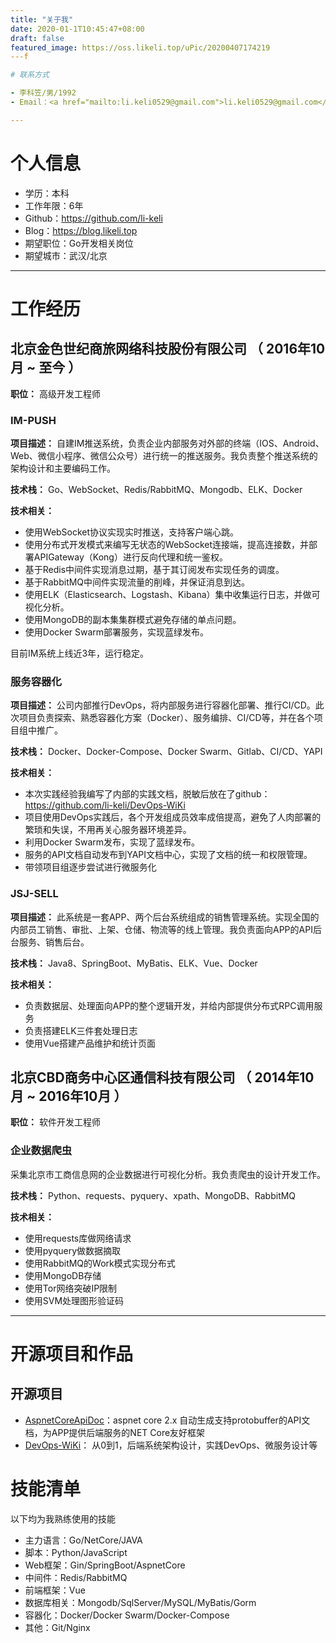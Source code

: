 ```yaml
---
title: "关于我"
date: 2020-01-1T10:45:47+08:00
draft: false
featured_image: https://oss.likeli.top/uPic/20200407174219
---f

# 联系方式

- 李科笠/男/1992
- Email：<a href="mailto:li.keli0529@gmail.com">li.keli0529@gmail.com</a>

---
```


# 个人信息

 - 学历：本科
 - 工作年限：6年
 - Github：https://github.com/li-keli
 - Blog：https://blog.likeli.top
 - 期望职位：Go开发相关岗位
 - 期望城市：武汉/北京

---

# 工作经历

## 北京金色世纪商旅网络科技股份有限公司 （ 2016年10月 ~ 至今 ）

**职位：** 高级开发工程师

### IM-PUSH

**项目描述：** 自建IM推送系统，负责企业内部服务对外部的终端（IOS、Android、Web、微信小程序、微信公众号）进行统一的推送服务。我负责整个推送系统的架构设计和主要编码工作。

**技术栈：** Go、WebSocket、Redis/RabbitMQ、Mongodb、ELK、Docker

**技术相关：**

* 使用WebSocket协议实现实时推送，支持客户端心跳。
* 使用分布式开发模式来编写无状态的WebSocket连接端，提高连接数，并部署APIGateway（Kong）进行反向代理和统一鉴权。
* 基于Redis中间件实现消息过期，基于其订阅发布实现任务的调度。
* 基于RabbitMQ中间件实现流量的削峰，并保证消息到达。
* 使用ELK（Elasticsearch、Logstash、Kibana）集中收集运行日志，并做可视化分析。
* 使用MongoDB的副本集集群模式避免存储的单点问题。
* 使用Docker Swarm部署服务，实现蓝绿发布。

目前IM系统上线近3年，运行稳定。

### 服务容器化

**项目描述：** 公司内部推行DevOps，将内部服务进行容器化部署、推行CI/CD。此次项目负责探索、熟悉容器化方案（Docker）、服务编排、CI/CD等，并在各个项目组中推广。

**技术栈：** Docker、Docker-Compose、Docker Swarm、Gitlab、CI/CD、YAPI

**技术相关：**

* 本次实践经验我编写了内部的实践文档，脱敏后放在了github：https://github.com/li-keli/DevOps-WiKi
* 项目使用DevOps实践后，各个开发组成员效率成倍提高，避免了人肉部署的繁琐和失误，不用再关心服务器环境差异。
* 利用Docker Swarm发布，实现了蓝绿发布。
* 服务的API文档自动发布到YAPI文档中心，实现了文档的统一和权限管理。
* 带领项目组逐步尝试进行微服务化

### JSJ-SELL

**项目描述：** 此系统是一套APP、两个后台系统组成的销售管理系统。实现全国的内部员工销售、审批、上架、仓储、物流等的线上管理。我负责面向APP的API后台服务、销售后台。

**技术栈：** Java8、SpringBoot、MyBatis、ELK、Vue、Docker

**技术相关：**

* 负责数据层、处理面向APP的整个逻辑开发，并给内部提供分布式RPC调用服务
* 负责搭建ELK三件套处理日志
* 使用Vue搭建产品维护和统计页面


## 北京CBD商务中心区通信科技有限公司 （ 2014年10月 ~ 2016年10月 ）

**职位：** 软件开发工程师

### 企业数据爬虫

采集北京市工商信息网的企业数据进行可视化分析。我负责爬虫的设计开发工作。

**技术栈：** Python、requests、pyquery、xpath、MongoDB、RabbitMQ

**技术相关：**

* 使用requests库做网络请求
* 使用pyquery做数据摘取
* 使用RabbitMQ的Work模式实现分布式
* 使用MongoDB存储
* 使用Tor网络突破IP限制
* 使用SVM处理图形验证码

---

# 开源项目和作品

## 开源项目

 - [AspnetCoreApiDoc](https://github.com/li-keli/AspnetCoreApiDoc)：aspnet core 2.x 自动生成支持protobuffer的API文档，为APP提供后端服务的NET Core友好框架
 - [DevOps-WiKi](https://github.com/li-keli/DevOps-WiKi)： 从0到1，后端系统架构设计，实践DevOps、微服务设计等

# 技能清单

以下均为我熟练使用的技能

- 主力语言：Go/NetCore/JAVA
- 脚本：Python/JavaScript
- Web框架：Gin/SpringBoot/AspnetCore
- 中间件：Redis/RabbitMQ
- 前端框架：Vue
- 数据库相关：Mongodb/SqlServer/MySQL/MyBatis/Gorm
- 容器化：Docker/Docker Swarm/Docker-Compose
- 其他：Git/Nginx
